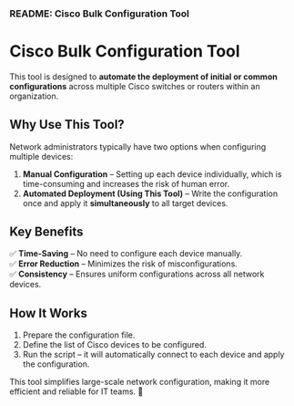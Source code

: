 ### README: Cisco Bulk Configuration Tool  

# Cisco Bulk Configuration Tool  

This tool is designed to **automate the deployment of initial or common configurations** across multiple Cisco switches or routers within an organization.  

## **Why Use This Tool?**  

Network administrators typically have two options when configuring multiple devices:  

1. **Manual Configuration** – Setting up each device individually, which is time-consuming and increases the risk of human error.  
2. **Automated Deployment (Using This Tool)** – Write the configuration once and apply it **simultaneously** to all target devices.  

## **Key Benefits**  

✅ **Time-Saving** – No need to configure each device manually.  
✅ **Error Reduction** – Minimizes the risk of misconfigurations.  
✅ **Consistency** – Ensures uniform configurations across all network devices.  

## **How It Works**  

1. Prepare the configuration file.  
2. Define the list of Cisco devices to be configured.  
3. Run the script – it will automatically connect to each device and apply the configuration.  

This tool simplifies large-scale network configuration, making it more efficient and reliable for IT teams. 🚀
